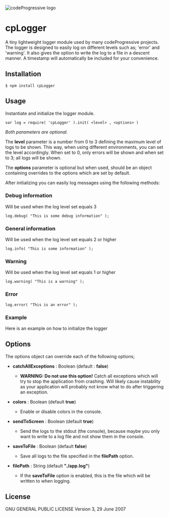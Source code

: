 ![codeProgressive logo](http://codeprogressive.com/application/assets/images/logo_inverse.svg)

cpLogger
========

A tiny lightweight logger module used by many codeProgressive projects. The logger is designed to easily log on different levels such as; 'error' and 'warning'.
It also gives the option to write the log to a file in a descent manner. A timestamp will automatically be included for your convenience.

Installation
------------

    $ npm install cpLogger

Usage
------------
Instantiate and initialize the logger module.

    var log = require( 'cpLogger' ).init( <level> , <options> )


*Both parameters are optional.*

The __level__ parameter is a number from 0 to 3 defining the maximum level of logs to be shown. This way, when using different environments,
you can set the level accordingly. When set to 0, only errors will be shown and when set to 3; all logs will be shown.

The __options__ parameter is optional but when used, should be an object containing overrides to the options which are set by default.

After initializing you can easily log messages using the following methods:

### Debug information
Will be used when the log level set equals 3

    log.debug( "This is some debug information" );

### General information
Will be used when the log level set equals 2 or higher

    log.info( "This is some information" );

### Warning
Will be used when the log level set equals 1 or higher

    log.warning( "This is a warning" );

### Error
    log.error( "This is an error" );

### Example
Here is an example on how to initialize the logger


Options
------------
The options object can override each of the following options;

- __catchAllExceptions__ : Boolean (default : __false__)
     - __WARNING: Do not use this option!__ Catch all exceptions which will try to stop the application from crashing. Will likely cause instability
     as your application will probably not know what to do after triggering an exception.

- __colors__ : Boolean (default __true__)
    - Enable or disable colors in the console.

- __sendToScreen__ : Boolean (default __true__)
    - Send the logs to the stdout (the console), because maybe you only want to write to a log file and not show them in the console.

- __saveToFile__ : Boolean (default __false__)
    - Save all logs to the file specified in the __filePath__ option.

- __filePath__ : String (default __"./app.log"__)
    - If the __saveToFile__ option is enabled, this is the file which will be written to when logging.

License 
-------

GNU GENERAL PUBLIC LICENSE Version 3, 29 June 2007